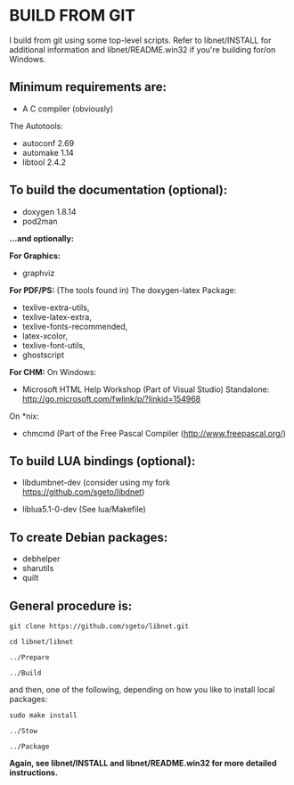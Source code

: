 # BUILD FROM GIT #

I build from git using some top-level scripts. Refer to libnet/INSTALL for additional information and libnet/README.win32 if you're building for/on Windows.

## Minimum requirements are: ##

- A C compiler (obviously)

The Autotools:
- autoconf 2.69
- automake 1.14
- libtool 2.4.2


## To build the documentation (optional): ##

- doxygen 1.8.14
- pod2man
    
**...and optionally:**

**For Graphics:**  
- graphviz

**For PDF/PS:**
(The tools found in) The doxygen-latex Package:             

- texlive-extra-utils,
- texlive-latex-extra,
- texlive-fonts-recommended,
- latex-xcolor,
- texlive-font-utils,
- ghostscript

**For CHM:**
On Windows:
- Microsoft HTML Help Workshop (Part of Visual Studio)
Standalone: http://go.microsoft.com/fwlink/p/?linkid=154968

On *nix:
- chmcmd (Part of the Free Pascal Compiler (http://www.freepascal.org/)


## To build LUA bindings (optional): ##

- libdumbnet-dev
(consider using my fork https://github.com/sgeto/libdnet)
    
- liblua5.1-0-dev (See lua/Makefile)

## **To create Debian packages:** ##

- debhelper
- sharutils
- quilt

## General procedure is: ##

`git clone https://github.com/sgeto/libnet.git`

`cd libnet/libnet`

`../Prepare`

`../Build`

and then, one of the following, depending on how you like to install local packages:

`sudo make install`

`../Stow`

`../Package`

**Again, see libnet/INSTALL and libnet/README.win32 for more detailed instructions.**
